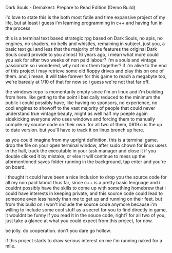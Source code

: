 Dark Souls - Demakest: Prepare to Read Edition (Demo Build)

i'd love to state this is the both most futile and time expansive project of my life,
but at least i guess i'm learning programming in c++ and having fun in the process

this is a terminal text based strategic rpg based on Dark Souls,
no apis, no engines, no shaders, no bells and whistles, remaining in subject,
just you, a basic text gui and less that the majority of the features
the original Dark Souls could provide to you almost 16 years ago,
i mean what more could you ask for after two weeks of non paid labour?
i'm a souls and vintage passionate so i wondered, why not mix them together?
if i'm alive to the end of this project i may retrieve some old
floppy drives and play this on one of them.
and, i mean, it will take forever for this game to reach a megabyte too,
we're barealy at 1/10 of that for now so i guess we're not that far off.

the windows repo is momentarily empty since i'm on linux and i'm building from here.
like getting to the point i basically reduced to the minimum the
public i could possibly have, like having no sponsors, no experience,
no cool engines to showoff to the vast majority of people that could
never understand true vintage beauty, might as well half my poeple again
sidekicking everyone who uses windows and forcing them to manually compile
my source code on their own.
for all two of them, 0819.c is the up to date version.
but you'll have to track it on linux brench up here.

as you could imagine from my upright definition, this is a terminal game.
drop the file on your open terminal window, after sudo chown for linux users in the hall,
track the executable in your task manager and close it if you double clicked it by mistake, 
or else it will continue to mess up the aformentioned saves folder running in the background,
tap enter and you're on board.

i thought it could have been a nice inclusion to drop you
the source code for all my non paid labout thus far,
since c++ is a pretty basic lenguage and i couldnt possibly
have the skills to come up with something homebrew that i could
have interests in keeping private, and this source code
could lead to someone even less handy than me to get up and
running on their feet.
but from this build on i won't include the source code anymore
because i'm willing to include some cool stuff as a secret for
you to find directly in game, it wouldnt be funny if you read it
in the souce code, right?
for all two of you, just take a glance at what you could expect
from this project, for now.

be jolly. do cooperation. don't you dare go hollow.

if this project starts to draw serious interest on me i'm running naked for a mile.
